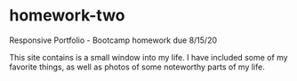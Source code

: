 # homework-two
Responsive Portfolio - Bootcamp homework due 8/15/20

This site contains is a small window into my life. I have included some of my favorite things, as well as photos of some noteworthy parts of my life. 
